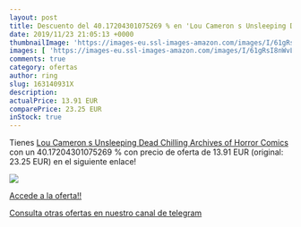 ```yaml
---
layout: post
title: Descuento del 40.17204301075269 % en 'Lou Cameron s Unsleeping Dead  Chilling '
date: 2019/11/23 21:05:13 +0000
thumbnailImage: 'https://images-eu.ssl-images-amazon.com/images/I/61gRsI8nWvL._SL200_.jpg'
images: [ 'https://images-eu.ssl-images-amazon.com/images/I/61gRsI8nWvL._SL200_.jpg' ]
comments: true
category: ofertas
author: ring
slug: 163140931X
description:
actualPrice: 13.91 EUR
comparePrice: 23.25 EUR
inStock: true
---
```


Tienes [Lou Cameron s Unsleeping Dead  Chilling Archives of Horror Comics ](https://www.amazon.com/dp/163140931X/?tag=redken08-20) con un 40.17204301075269 % con precio de oferta de 13.91 EUR (original: 23.25 EUR) en el siguiente enlace!

[![](https://images-eu.ssl-images-amazon.com/images/I/61gRsI8nWvL._SL200_.jpg)](https://www.amazon.com/dp/163140931X/?tag=redken08-20)

[Accede a la oferta!!](https://www.amazon.com/dp/163140931X/?tag=redken08-20)

[Consulta otras ofertas en nuestro canal de telegram](https://t.me/s/ofertas25)

